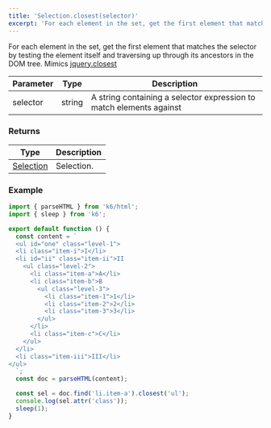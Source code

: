 ```yaml
---
title: 'Selection.closest(selector)'
excerpt: 'For each element in the set, get the first element that matches the selector by testing the element itself and traversing up through its ancestors in the DOM tree.'
---
```


For each element in the set, get the first element that matches the selector by testing the element itself and traversing up through its ancestors in the DOM tree.
Mimics [jquery.closest](https://api.jquery.com/closest/)

| Parameter | Type   | Description                                                         |
| --------- | ------ | ------------------------------------------------------------------- |
| selector  | string | A string containing a selector expression to match elements against |

### Returns

| Type                                                 | Description |
| ---------------------------------------------------- | ----------- |
| [Selection](/javascript-api/v0.32/k6-html/selection) | Selection.  |

### Example

<CodeGroup labels={[]}>

```javascript
import { parseHTML } from 'k6/html';
import { sleep } from 'k6';

export default function () {
  const content = `
  <ul id="one" class="level-1">
  <li class="item-i">I</li>
  <li id="ii" class="item-ii">II
    <ul class="level-2">
      <li class="item-a">A</li>
      <li class="item-b">B
        <ul class="level-3">
          <li class="item-1">1</li>
          <li class="item-2">2</li>
          <li class="item-3">3</li>
        </ul>
      </li>
      <li class="item-c">C</li>
    </ul>
  </li>
  <li class="item-iii">III</li>
</ul>
  `;
  const doc = parseHTML(content);

  const sel = doc.find('li.item-a').closest('ul');
  console.log(sel.attr('class'));
  sleep(1);
}
```

</CodeGroup>

